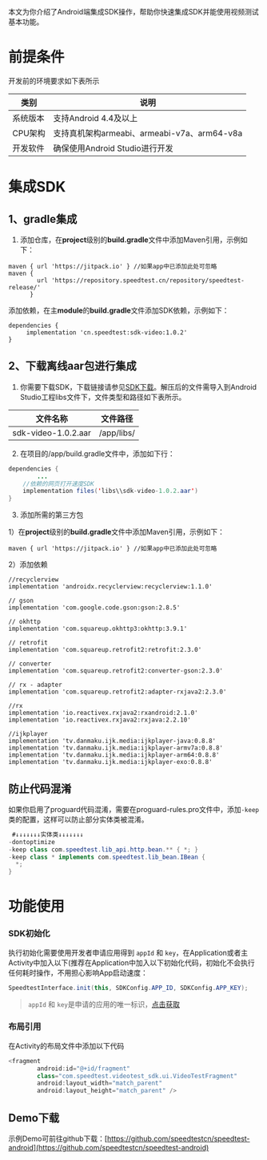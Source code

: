 本文为你介绍了Android端集成SDK操作，帮助你快速集成SDK并能使用视频测试基本功能。

<a name="ZShsl"></a>
# 前提条件
开发前的环境要求如下表所示

| **类别** | **说明** |
| --- | --- |
| 系统版本 | 支持Android 4.4及以上 |
| CPU架构 | 支持真机架构armeabi、armeabi-v7a、arm64-v8a |
| 开发软件 | 确保使用Android Studio进行开发 |


<a name="rwrFc"></a>
# 集成SDK
<a name="yoyQZ"></a>
## 1、gradle集成

1. 添加仓库，在**project**级别的**build.gradle**文件中添加Maven引用，示例如下：
```
maven { url 'https://jitpack.io' } //如果app中已添加此处可忽略
maven {
        url 'https://repository.speedtest.cn/repository/speedtest-release/'
      }
```
添加依赖，在主**module**的**build.gradle**文件添加SDK依赖，示例如下：
```
dependencies {
     implementation 'cn.speedtest:sdk-video:1.0.2'
}
```
<a name="Od9HU"></a>
## 2、下载离线aar包进行集成

1. 你需要下载SDK，下载链接请参见[SDK下载](https://b.speedtest.cn/speedtest-sdk)。解压后的文件需导入到Android Studio工程libs文件下，文件类型和路径如下表所示。

| 文件名称 | 文件路径 |
| --- | --- |
| sdk-video-1.0.2.aar | /app/libs/ |


2. 在项目的/app/build.gradle文件中，添加如下行：
```java
dependencies {   
        ...   
    //依赖的网页打开速度SDK  
    implementation files('libs\\sdk-video-1.0.2.aar')
}
```

3. 添加所需的第三方包

1）在**project**级别的**build.gradle**文件中添加Maven引用，示例如下：
```
maven { url 'https://jitpack.io' } //如果app中已添加此处可忽略
```
2）添加依赖
```
//recyclerview
implementation 'androidx.recyclerview:recyclerview:1.1.0'

// gson
implementation 'com.google.code.gson:gson:2.8.5'

// okhttp
implementation 'com.squareup.okhttp3:okhttp:3.9.1'

// retrofit
implementation 'com.squareup.retrofit2:retrofit:2.3.0'

// converter
implementation 'com.squareup.retrofit2:converter-gson:2.3.0'

// rx - adapter
implementation 'com.squareup.retrofit2:adapter-rxjava2:2.3.0'

//rx
implementation 'io.reactivex.rxjava2:rxandroid:2.1.0'
implementation 'io.reactivex.rxjava2:rxjava:2.2.10'

//ijkplayer
implementation 'tv.danmaku.ijk.media:ijkplayer-java:0.8.8'
implementation 'tv.danmaku.ijk.media:ijkplayer-armv7a:0.8.8'
implementation 'tv.danmaku.ijk.media:ijkplayer-arm64:0.8.8'
implementation 'tv.danmaku.ijk.media:ijkplayer-exo:0.8.8'
```

<a name="VVclD"></a>
## 防止代码混淆
如果你启用了proguard代码混淆，需要在proguard-rules.pro文件中，添加`-keep`类的配置，这样可以防止部分实体类被混淆。
```java
 #↓↓↓↓↓↓↓实体类↓↓↓↓↓↓↓
-dontoptimize
-keep class com.speedtest.lib_api.http.bean.** { *; }
-keep class * implements com.speedtest.lib_bean.IBean {
  *;
}
```

<a name="qI6In"></a>
# 功能使用
<a name="jjhaf"></a>
### SDK初始化
执行初始化需要使用开发者申请应用得到 `appId` 和 `key`，在Application或者主Activity中加入以下(推荐在Application中加入以下初始化代码，初始化不会执行任何耗时操作，不用担心影响App启动速度：
```java
SpeedtestInterface.init(this, SDKConfig.APP_ID, SDKConfig.APP_KEY);
```
> `appId` 和 `key`是申请的应用的唯一标识，[点击获取](#)

### 布局引用
在Activity的布局文件中添加以下代码
```java
<fragment
        android:id="@+id/fragment"
        class="com.speedtest.videotest_sdk.ui.VideoTestFragment"
        android:layout_width="match_parent"
        android:layout_height="match_parent" />
```


<a name="2c6XJ"></a>
## Demo下载
示例Demo可前往github下载：[https://github.com/speedtestcn/speedtest-android](https://github.com/speedtestcn/speedtest-android)
